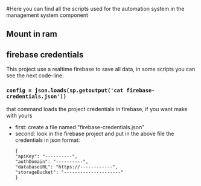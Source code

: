#Here you can find all the scripts used for the automation system in the management system component

## Mount in ram

## firebase credentials
This project use a realtime firebase to save all data, in some scripts you can see the next code-line:

### `config = json.loads(sp.getoutput('cat firebase-credentials.json'))`

that command loads the project credentials in firebase, if you want make with yours

- first: create a file named "firebase-credentials.json"
- second: look in the firebase project and put in the above file the credentials in json format:
  ```
  {
  "apiKey": "----------",
  "authDomain": "----------",
  "databaseURL": "https://------------",
  "storageBucket": "---------------------"
  }
  ```
